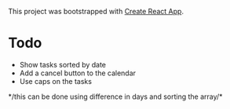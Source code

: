 This project was bootstrapped with [Create React App](https://github.com/facebook/create-react-app).</br>
# Todo </br>
<ul>
  <li>Show tasks sorted by date</li>
  <li>Add a cancel button to the calendar</li>
  <li>Use caps on the tasks</li>
</ul>
*/this can be done using difference in days and sorting the array/*
